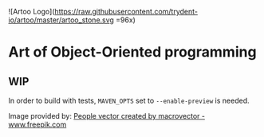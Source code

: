 ![Artoo Logo](https://raw.githubusercontent.com/trydent-io/artoo/master/artoo_stone.svg =96x)

# Art of Object-Oriented programming

## WIP

In order to build with tests, `MAVEN_OPTS` set to `--enable-preview` is needed.

Image provided by:
<a href="https://www.freepik.com/free-photos-vectors/people">People vector created by macrovector - www.freepik.com</a>
